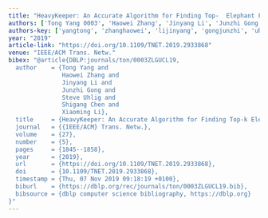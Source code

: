 ```yaml
---
title: "HeavyKeeper: An Accurate Algorithm for Finding Top-  Elephant Flows"
authors: ['Tong Yang 0003', 'Haowei Zhang', 'Jinyang Li', 'Junzhi Gong', 'Steve Uhlig', 'Shigang Chen', 'Xiaoming Li']
authors-key: ['yangtong', 'zhanghaowei', 'lijinyang', 'gongjunzhi', 'uhligsteve', 'chenshigang', 'lixiaoming']
year: "2019"
article-link: "https://doi.org/10.1109/TNET.2019.2933868"
venue: "IEEE/ACM Trans. Netw."
bibex: "@article{DBLP:journals/ton/0003ZLGUCL19,
  author    = {Tong Yang and
               Haowei Zhang and
               Jinyang Li and
               Junzhi Gong and
               Steve Uhlig and
               Shigang Chen and
               Xiaoming Li},
  title     = {HeavyKeeper: An Accurate Algorithm for Finding Top-k Elephant Flows},
  journal   = {{IEEE/ACM} Trans. Netw.},
  volume    = {27},
  number    = {5},
  pages     = {1845--1858},
  year      = {2019},
  url       = {https://doi.org/10.1109/TNET.2019.2933868},
  doi       = {10.1109/TNET.2019.2933868},
  timestamp = {Thu, 07 Nov 2019 09:18:19 +0100},
  biburl    = {https://dblp.org/rec/journals/ton/0003ZLGUCL19.bib},
  bibsource = {dblp computer science bibliography, https://dblp.org}
}"
---
```

